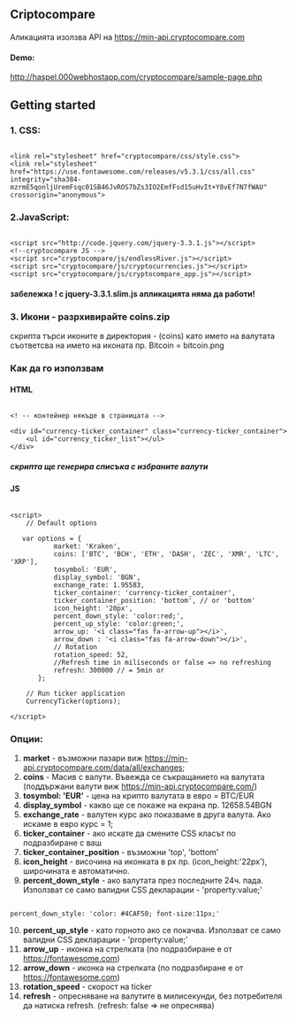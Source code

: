 ## Criptocompare

####
Аликацията изолзва API на https://min-api.cryptocompare.com

#### Demo:
http://haspel.000webhostapp.com/cryptocompare/sample-page.php

## Getting started

### 1. CSS:
```

<link rel="stylesheet" href="cryptocompare/css/style.css">
<link rel="stylesheet" href="https://use.fontawesome.com/releases/v5.3.1/css/all.css" integrity="sha384-mzrmE5qonljUremFsqc01SB46JvROS7bZs3IO2EmfFsd15uHvIt+Y8vEf7N7fWAU" crossorigin="anonymous">

```
### 2.JavaScript:
```

<script src="http://code.jquery.com/jquery-3.3.1.js"></script>
<!--cryptocompare JS -->
<script src="cryptocompare/js/endlessRiver.js"></script>
<script src="cryptocompare/js/cryptocurrencies.js"></script>
<script src="cryptocompare/js/cryptocompare_app.js"></script>

```
#### забележка ! с jquery-3.3.1.slim.js  апликацията няма да работи!

### 3. Икони - разрхивирайте coins.zip
скрипта търси иконите в директория - (coins) като името на валутата
съответсва на името на иконата пр. Bitcoin = bitcoin.png

### Как да го използвам

#### HTML
```

<! -- контейнер някъде в страницата -->

<div id="currency-ticker_container" class="currency-ticker_container">
    <ul id="currency_ticker_list"></ul>
</div>

```
##### скрипта ще генерира списъка с избраните валути

#### JS
```

<script>
    // Default options

   var options = {
           market: 'Kraken',
           coins: ['BTC', 'BCH', 'ETH', 'DASH', 'ZEC', 'XMR', 'LTC', 'XRP'],
           tosymbol: 'EUR',
           display_symbol: 'BGN',
           exchange_rate: 1.95583,
           ticker_container: 'currency-ticker_container',
           ticker_container_position: 'bottom', // or 'bottom'
           icon_height: '20px',
           percent_down_style: 'color:red;',
           percent_up_style: 'color:green;',
           arrow_up: '<i class="fas fa-arrow-up"></i>',
           arrow_down : '<i class="fas fa-arrow-down"></i>',
           // Rotation
           rotation_speed: 52,
           //Refresh time in miliseconds or false => no refreshing
           refresh: 300000 // = 5min or
       };

    // Run ticker application
    CurrencyTicker(options);
    
</script>

```
### Опции:
1. <b>market</b> - възможни пазари виж https://min-api.cryptocompare.com/data/all/exchanges;
2. <b>coins</b> - Масив с валути. Въвежда се съкращанието на валутата (поддържани валути виж https://min-api.cryptocompare.com/)
3. <b>tosymbol: 'EUR'</b> - цена на крипто валутата в евро = BTC/EUR
4. <b>display_symbol</b> - какво ще се покаже на екрана пр. 12658.54BGN
5. <b>exchange_rate</b> - валутен курс ако показваме в друга валута. Ако искаме в евро курс = 1;
6. <b>ticker_container</b> - ако искате да смените CSS класът по подразбиране с ваш
7. <b>ticker_container_position</b> - възможни 'top', 'bottom'
8. <b>icon_height</b> - височина на иконката в px пр. (icon_height:'22px'), широчината е автоматично.
9. <b>percent_down_style</b> - ако валутата през последните 24ч. пада. Използват се само валидни CSS декларации - 'property:value;'

```

percent_down_style: 'color: #4CAF50; font-size:11px;'

```

10. <b>percent_up_style</b> - като горното ако се покачва. Използват се само валидни CSS декларации - 'property:value;'
11. <b>arrow_up</b> - иконка на стрелката (по подразбиране е от https://fontawesome.com)
12. <b>arrow_down</b> - иконка на стрелката (по подразбиране е от https://fontawesome.com)
13. <b>rotation_speed</b> - скорост на ticker
14. <b>refresh</b> - опресняване на валутите в милисекунди, без потребителя да натиска refresh. (refresh: false => не опреснява)

#####


#####







